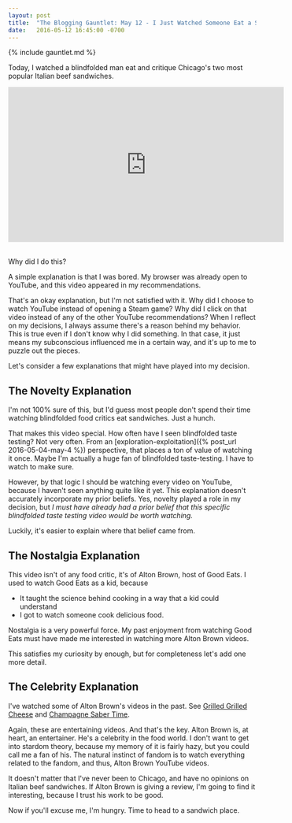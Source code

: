 ```yaml
---
layout: post
title:  "The Blogging Gauntlet: May 12 - I Just Watched Someone Eat a Sandwich While Blindfolded"
date:   2016-05-12 16:45:00 -0700
---
```


{% include gauntlet.md %}

Today, I watched a blindfolded man eat and critique Chicago's
two most popular Italian beef sandwiches.

<div class="centered">
    <iframe width="560" height="315" src="https://www.youtube.com/embed/dhQKa-rF878" frameborder="0" allowfullscreen></iframe>
</div>
<br>

Why did I do this?

A simple explanation is that I was bored. My browser was already open to YouTube,
and this video appeared in my recommendations.

That's an okay explanation, but I'm not satisfied with it. Why did I choose to
watch YouTube instead of opening a Steam game? Why did I click on that
video instead of any of the other YouTube recommendations? When I reflect
on my decisions, I always assume there's a reason behind my behavior. This is true
even if I don't know why I did something. In that case, it just means my
subconscious influenced me in a certain way, and it's up to me to puzzle
out the pieces.

Let's consider a few explanations that might have played into my decision.


The Novelty Explanation
-----------------------------------------------------------------

I'm not 100% sure of this, but I'd guess most people don't spend their time
watching blindfolded food critics eat sandwiches. Just a hunch.

That makes this video special. How often have I seen blindfolded taste testing?
Not very often. From an [exploration-exploitation]({% post_url 2016-05-04-may-4 %})
perspective, that places a ton of value of watching it once. Maybe I'm actually
a huge fan of blindfolded taste-testing. I have to watch to make sure.

However, by that logic I should be watching every video on YouTube, because
I haven't seen anything quite like it yet. This explanation doesn't
accurately incorporate my prior beliefs.
Yes, novelty played a role in my decision, but *I must have
already had a prior belief that this specific blindfolded taste testing video
would be worth watching.*

Luckily, it's easier to explain where that belief came from.


The Nostalgia Explanation
------------------------------------------------------------------

This video isn't of any food critic, it's of Alton Brown, host of Good
Eats. I used to watch Good Eats as a kid, because

* It taught the science behind cooking in a way that a kid could
understand
* I got to watch someone cook delicious food.

Nostalgia is a very powerful force. My past enjoyment from watching
Good Eats must have made me interested in watching more Alton Brown
videos.

This satisfies my curiosity by enough, but for completeness let's add one
more detail.


The Celebrity Explanation
------------------------------------------------------------------

I've watched some of Alton Brown's videos in the past. See
[Grilled Grilled Cheese](https://www.youtube.com/watch?v=RllWJUvrxEY)
and [Champagne Saber Time](https://www.youtube.com/watch?v=qCp9-tEHa8U).

Again, these are entertaining videos. And that's the key. Alton
Brown is, at heart, an entertainer. He's a celebrity in the food world.
I don't want to get into stardom theory, because my memory of it
is fairly hazy, but you could call me a fan of his. The natural
instinct of fandom is to watch everything related to the fandom,
and thus, Alton Brown YouTube videos.

It doesn't matter that I've never been to Chicago, and have no opinions
on Italian beef sandwiches. If Alton Brown is giving a review, I'm going
to find it interesting, because I trust his work to be good.

Now if you'll excuse me, I'm hungry. Time to head to a sandwich place.
